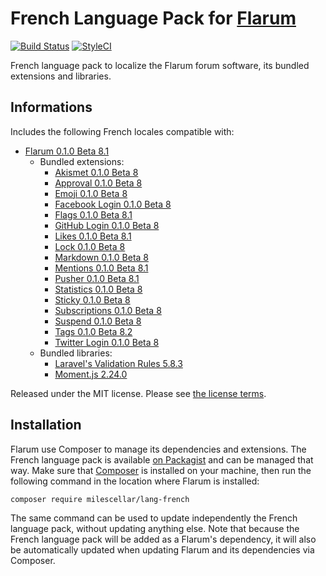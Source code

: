 # French Language Pack for [Flarum](https://flarum.org/)

[![Build Status](https://travis-ci.org/milescellar/lang-french.svg?branch=master)](https://travis-ci.org/milescellar/lang-french) [![StyleCI](https://styleci.io/repos/70081209/shield?style=flat&branch=master)](https://styleci.io/repos/70081209)

French language pack to localize the Flarum forum software, its bundled extensions and libraries.

## Informations

Includes the following French locales compatible with:

- [Flarum 0.1.0 Beta 8.1](https://github.com/flarum/core)
  - Bundled extensions:
    - [Akismet 0.1.0 Beta 8](https://github.com/flarum/akismet)
    - [Approval 0.1.0 Beta 8](https://github.com/flarum/approval)
    - [Emoji 0.1.0 Beta 8](https://github.com/flarum/emoji)
    - [Facebook Login 0.1.0 Beta 8](https://github.com/flarum/auth-facebook)
    - [Flags 0.1.0 Beta 8.1](https://github.com/flarum/flags)
    - [GitHub Login 0.1.0 Beta 8](https://github.com/flarum/auth-github)
    - [Likes 0.1.0 Beta 8.1](https://github.com/flarum/likes)
    - [Lock 0.1.0 Beta 8](https://github.com/flarum/lock)
    - [Markdown 0.1.0 Beta 8](https://github.com/flarum/markdown)
    - [Mentions 0.1.0 Beta 8.1](https://github.com/flarum/mentions)
    - [Pusher 0.1.0 Beta 8.1](https://github.com/flarum/pusher)
    - [Statistics 0.1.0 Beta 8](https://github.com/flarum/statistics)
    - [Sticky 0.1.0 Beta 8](https://github.com/flarum/sticky)
    - [Subscriptions 0.1.0 Beta 8](https://github.com/flarum/subscriptions)
    - [Suspend 0.1.0 Beta 8](https://github.com/flarum/suspend)
    - [Tags 0.1.0 Beta 8.2](https://github.com/flarum/tags)
    - [Twitter Login 0.1.0 Beta 8](https://github.com/flarum/auth-twitter)
  - Bundled libraries:
    - [Laravel's Validation Rules 5.8.3](https://github.com/laravel/laravel)
    - [Moment.js 2.24.0](https://github.com/moment/moment)

Released under the MIT license. Please see [the license terms](https://github.com/milescellar/lang-french/blob/master/LICENSE).

## Installation

Flarum use Composer to manage its dependencies and extensions. The French language pack is available [on Packagist](https://packagist.org/packages/milescellar/lang-french) and can be managed that way. Make sure that [Composer](https://getcomposer.org/) is installed on your machine, then run the following command in the location where Flarum is installed:

```shell
composer require milescellar/lang-french
```

The same command can be used to update independently the French language pack, without updating anything else. Note that because the French language pack will be added as a Flarum's dependency, it will also be automatically updated when updating Flarum and its dependencies via Composer.
